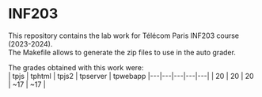 # INF203
This repository contains the lab work for Télécom Paris INF203 course (2023-2024).  
The Makefile allows to generate the zip files to use in the auto grader.

The grades obtained with this work were:  
| tpjs | tphtml | tpjs2 | tpserver | tpwebapp
|---|---|---|---|---|
| 20 | 20 | 20 | ~17 | ~17 |